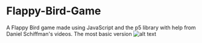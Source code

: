 # Flappy-Bird-Game

A Flappy Bird game made using JavaScript and the p5 library with help from 
Daniel Schiffman's videos. The most basic version ![alt text](https://psmag.com/.image/t_share/MTI3NTgyMjIwOTYwNjM1MzU4/flappy-bird.jpg)